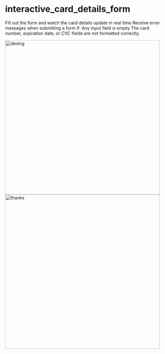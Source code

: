 # interactive_card_details_form

Fill out the form and watch the card details update in real time
Receive error messages when submitting a form if:
Any input field is empty
The card number, expiration date, or CVC fields are not formatted correctly.



<img width="500" alt="desing" src="https://user-images.githubusercontent.com/90634573/195344555-a30c5918-58b1-44eb-9e41-c955bc6ba027.png">  <img width="500" alt="thanks" src="https://user-images.githubusercontent.com/90634573/196724695-ea1dae49-d328-4047-bc57-96028b712a5c.png">


